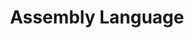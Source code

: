 ---
layout: posts_by_category
categories: Assembly Language
title: Assembly Language
permalink: /category/assembly
---